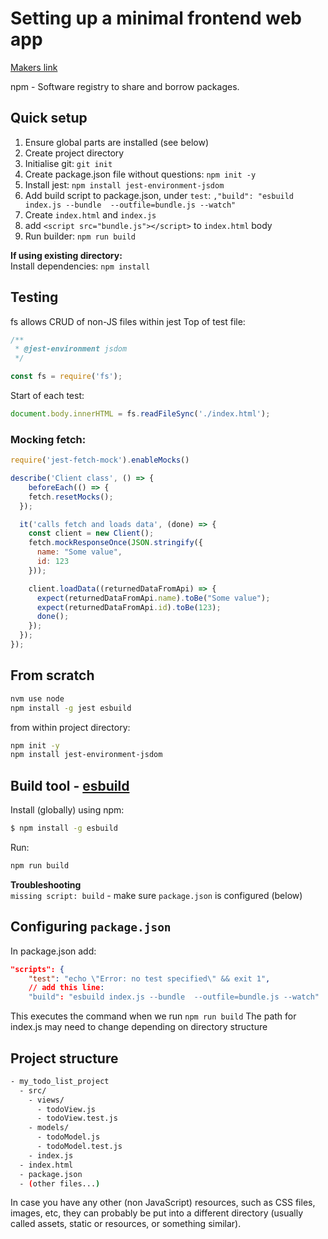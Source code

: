 
# Setting up a minimal frontend web app
[Makers link](https://github.com/makersacademy/javascript-web-applications/blob/main/pills/setup_minimal_frontend_webapp.md#4-add-the-build-script-to-packagejson)

npm - Software registry to share and borrow packages.

## Quick setup

1. Ensure global parts are installed (see below)
2. Create project directory
3. Initialise git: `git init`
4. Create package.json file without questions: `npm init -y`
5. Install jest: `npm install jest-environment-jsdom`
6. Add build script to package.json, under `test`: `,"build": "esbuild index.js --bundle  --outfile=bundle.js --watch"`
8. Create `index.html` and `index.js`
8. add `<script src="bundle.js"></script>` to `index.html` body
7. Run builder: `npm run build`

**If using existing directory:**  
Install dependencies: `npm install`

## Testing

fs allows CRUD of non-JS files within jest
Top of test file:
```js
/**
 * @jest-environment jsdom
 */

const fs = require('fs');

 ```
Start of each test: 
```js
document.body.innerHTML = fs.readFileSync('./index.html');
```


### Mocking fetch:

```js
require('jest-fetch-mock').enableMocks()

describe('Client class', () => {
    beforeEach(() => {
    fetch.resetMocks();
  });

  it('calls fetch and loads data', (done) => {
    const client = new Client();
    fetch.mockResponseOnce(JSON.stringify({
      name: "Some value",
      id: 123
    }));

    client.loadData((returnedDataFromApi) => {
      expect(returnedDataFromApi.name).toBe("Some value");
      expect(returnedDataFromApi.id).toBe(123);
      done();
    });
  });
});
```

## From scratch

```bash
nvm use node
npm install -g jest esbuild
```
from within project directory:
```bash
npm init -y
npm install jest-environment-jsdom
```


## Build tool - [esbuild](https://esbuild.github.io/getting-started/)   

Install (globally) using npm:
```bash
$ npm install -g esbuild
```

Run:
```bash
npm run build
```
**Troubleshooting**  
`missing script: build` - make sure  `package.json`  is configured (below)


## Configuring `package.json` 

In package.json add:
```json
"scripts": {
    "test": "echo \"Error: no test specified\" && exit 1",
    // add this line:
    "build": "esbuild index.js --bundle  --outfile=bundle.js --watch"
```
This executes the command when we run `npm run build`
The path for index.js may need to change depending on directory structure


## Project structure

```bash
- my_todo_list_project
  - src/
    - views/
      - todoView.js
      - todoView.test.js
    - models/
      - todoModel.js
      - todoModel.test.js
    - index.js
  - index.html
  - package.json
  - (other files...)
  ```

  In case you have any other (non JavaScript) resources, such as CSS files, images, etc, they can probably be put into a different directory (usually called assets, static or resources, or something similar).